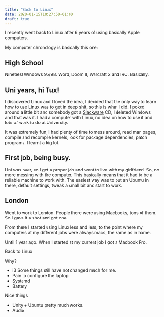 ```yaml
---
title: "Back to Linux"
date: 2020-01-15T10:27:50+01:00
draft: true
---
```


I recently went back to Linux after 6 years of using basically Apple computers. 

My computer chronology is basically this one: 

## High School
Nineties! Windows 95/98. Word, Doom II, Warcraft 2 and IRC. Basically. 

## Uni years, hi Tux!
I discovered Linux and I loved the idea, I decided that the only way to learn how to use Linux was to get in deep shit, so this is what I did. I poked around a little bit and somebody got a [Slackware]() CD, I deleted Windows and that was it. I had a computer with Linux, no idea on how to use it and lots of work to do at University. 

It was extremely fun, I had plenty of time to mess around, read man pages, compile and recompile kernels, look for package dependencies, patch programs. I learnt a big lot. 

## First job, being busy. 
Uni was over, so I got a proper job and went to live with my girlfriend. So, no more messing with the computer. This basically means that it had to be a reliable machine to work with. The easiest way was to put an Ubuntu in there, default settings, tweak a small bit and start to work. 

## London 
Went to work to London. People there were using Macbooks, tons of them. So I gave it a shot and got one. 

From there I started using Linux less and less, to the point where my computers at my different jobs were always macs, the same as in home. 

Until 1 year ago. When I started at my current job I got a Macbook Pro. 

Back to Linux

Why? 
* i3 
Some things still have not changed much for me. 
* Pain to configure the laptop 
* Systemd
* Battery 

Nice things
* Unity + Ubuntu pretty much works. 
* Audio

